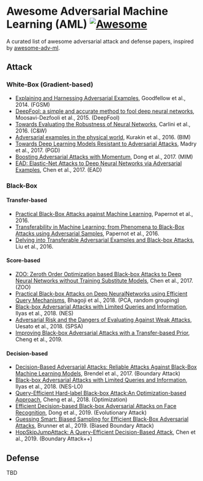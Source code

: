 # Awesome Adversarial Machine Learning (AML) [![Awesome](https://cdn.rawgit.com/sindresorhus/awesome/d7305f38d29fed78fa85652e3a63e154dd8e8829/media/badge.svg)](https://github.com/sindresorhus/awesome) 
A curated list of awesome adversarial attack and defense papers, inspired by [awesome-adv-ml](https://github.com/yenchenlin/awesome-adversarial-machine-learning).

## Attack

### White-Box (Gradient-based)
* [Explaining and Harnessing Adversarial Examples](https://arxiv.org/abs/1412.6572), Goodfellow et al., 2014. (FGSM)
* [DeepFool: a simple and accurate method to fool deep neural networks](https://arxiv.org/abs/1511.04599), Moosavi-Dezfooli et al., 2015. (DeepFool)
* [Towards Evaluating the Robustness of Neural Networks](https://arxiv.org/abs/1608.04644), Carlini et al., 2016. (C&W)
* [Adversarial examples in the physical world](https://arxiv.org/abs/1607.02533), Kurakin et al., 2016. (BIM)
* [Towards Deep Learning Models Resistant to Adversarial Attacks](https://arxiv.org/abs/1706.06083), Madry et al., 2017. (PGD)
* [Boosting Adversarial Attacks with Momentum](https://arxiv.org/abs/1710.06081), Dong et al., 2017. (MIM)
* [EAD: Elastic-Net Attacks to Deep Neural Networks via Adversarial Examples](https://arxiv.org/abs/1709.04114), Chen et al., 2017. (EAD)


### Black-Box
#### Transfer-based
* [Practical Black-Box Attacks against Machine Learning](https://arxiv.org/abs/1602.02697), Papernot et al., 2016.
* [Transferability in Machine Learning: from Phenomena to Black-Box Attacks using Adversarial Samples](https://arxiv.org/abs/1605.07277), Papernot et al., 2016.
* [Delving into Transferable Adversarial Examples and Black-box Attacks](https://arxiv.org/abs/1611.02770), Liu et al., 2016.

#### Score-based
* [ZOO: Zeroth Order Optimization based Black-box Attacks to Deep Neural Networks without Training Substitute Models](https://arxiv.org/abs/1708.03999), Chen et al., 2017. (ZOO)
* [Practical Black-box Attacks on Deep NeuralNetworks using Efficient Query Mechanisms](http://openaccess.thecvf.com/content_ECCV_2018/html/Arjun_Nitin_Bhagoji_Practical_Black-box_Attacks_ECCV_2018_paper.html), Bhagoji et al., 2018. (PCA, random grouping)
* [Black-box Adversarial Attacks with Limited Queries and Information](https://arxiv.org/abs/1804.08598), Ilyas et al., 2018. (NES)
* [Adversarial Risk and the Dangers of Evaluating Against Weak Attacks](https://arxiv.org/abs/1802.05666), Uesato et al., 2018. (SPSA)
* [Improving Black-box Adversarial Attacks with a Transfer-based Prior](https://arxiv.org/abs/1906.06919), Cheng et al., 2019.

#### Decision-based
* [Decision-Based Adversarial Attacks: Reliable Attacks Against Black-Box Machine Learning Models](https://arxiv.org/abs/1712.04248), Brendel et al., 2017. (Boundary Attack)
* [Black-box Adversarial Attacks with Limited Queries and Information](https://arxiv.org/abs/1804.08598), Ilyas et al., 2018. (NES-LO)
* [Query-Efficient Hard-label Black-box Attack:An Optimization-based Approach](https://arxiv.org/abs/1807.04457), Cheng et al., 2018. (Optimization)
* [Efficient Decision-based Black-box Adversarial Attacks on Face Recognition](https://arxiv.org/abs/1904.04433), Dong et al., 2019. (Evolutionary Attack)
* [Guessing Smart: Biased Sampling for Efficient Black-Box Adversarial Attacks](https://arxiv.org/abs/1812.09803), Brunner et al., 2019. (Biased Boundary Attack)
* [HopSkipJumpAttack: A Query-Efficient Decision-Based Attack](https://arxiv.org/abs/1904.02144), Chen et al., 2019. (Boundary Attack++)

## Defense
TBD
